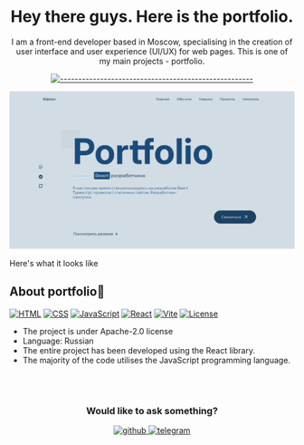 <h1 align="center"> 
  Hey there guys. Here is the portfolio. 
  <br>
</h1> 

<span align="center"> 
  
  <p>I am a front-end developer based in Moscow, specialising in the creation of user interface and user experience (UI/UX) for web pages. This is one of my main projects - portfolio.</p>

  
  [![-----------------------------------------------------](https://raw.githubusercontent.com/andreasbm/readme/master/assets/lines/colored.png)](#table-of-contents)

</span>

![image preview of the portfolio](.preview.webp)

<span align="center"> Here's what it looks like </span>


## About portfolio🔎

<span>
  
  [![HTML](https://img.shields.io/badge/HTML-5-orange)](https://www.w3.org/html/)
  [![CSS](https://img.shields.io/badge/CSS-3-blue)](https://www.w3.org/Style/CSS/)
  [![JavaScript](https://img.shields.io/badge/JavaScript-ES7-yellow)](https://www.javascript.com/)
  [![React](https://img.shields.io/badge/React-19.0.10-04aecc)](https://reactjs.org/)
  [![Vite](https://img.shields.io/badge/Vite-6.2.0-blue)](https://vitejs.dev/)
  [![License](https://img.shields.io/badge/License-Apache_2.0-07ab6c.svg)](https://opensource.org/licenses/Apache-2.0)

</span>

<ul>
  <li> The project is under Apache-2.0 license </li>
  <li> Language: Russian </li>
  <li> The entire project has been developed using the React library. </li>
  <li> The majority of the code utilises the JavaScript programming language. </li>
</ul>
<br>
<br>
<div align="center">
  
### Would like to ask something?

  
  <a href="https://github.com/maxim-klenov" target="_blank">
    <img src=https://img.shields.io/badge/github-%2324292e.svg?&style=for-the-badge&logo=github&logoColor=white alt=github style="margin-bottom: 5px;" />
  </a>
  
  <a href="https://t.me/tgxzz" target="_blank">
    <img src=https://img.shields.io/badge/telegram-%231E77B5.svg?&style=for-the-badge&logo=telegram&logoColor=white alt=telegram style="margin-bottom: 5px;" />
  </a>
  </div>
